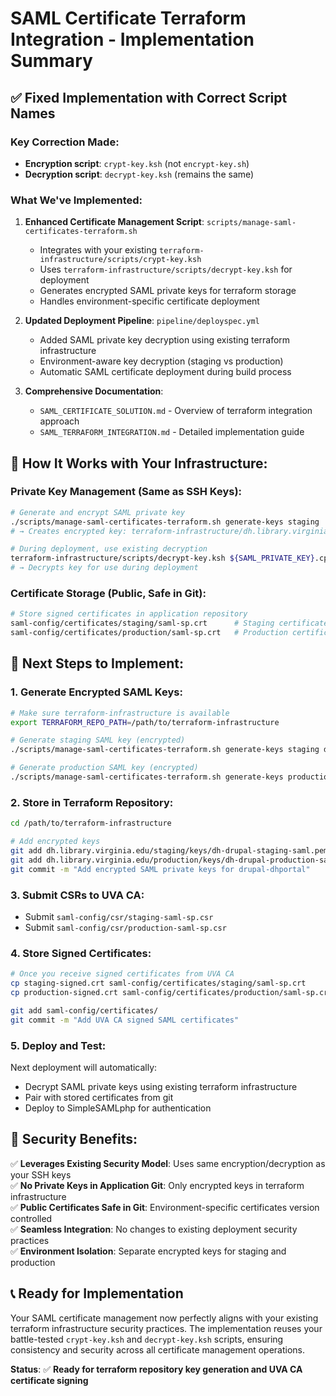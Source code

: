 # SAML Certificate Terraform Integration - Implementation Summary

## ✅ **Fixed Implementation with Correct Script Names**

### **Key Correction Made:**
- **Encryption script**: `crypt-key.ksh` (not `encrypt-key.sh`)
- **Decryption script**: `decrypt-key.ksh` (remains the same)

### **What We've Implemented:**

1. **Enhanced Certificate Management Script**: `scripts/manage-saml-certificates-terraform.sh`
   - Integrates with your existing `terraform-infrastructure/scripts/crypt-key.ksh`
   - Uses `terraform-infrastructure/scripts/decrypt-key.ksh` for deployment
   - Generates encrypted SAML private keys for terraform storage
   - Handles environment-specific certificate deployment

2. **Updated Deployment Pipeline**: `pipeline/deployspec.yml`
   - Added SAML private key decryption using existing terraform infrastructure
   - Environment-aware key decryption (staging vs production)
   - Automatic SAML certificate deployment during build process

3. **Comprehensive Documentation**:
   - `SAML_CERTIFICATE_SOLUTION.md` - Overview of terraform integration approach
   - `SAML_TERRAFORM_INTEGRATION.md` - Detailed implementation guide

## 🔧 **How It Works with Your Infrastructure:**

### **Private Key Management (Same as SSH Keys):**
```bash
# Generate and encrypt SAML private key
./scripts/manage-saml-certificates-terraform.sh generate-keys staging
# → Creates encrypted key: terraform-infrastructure/dh.library.virginia.edu/staging/keys/dh-drupal-staging-saml.pem.cpt

# During deployment, use existing decryption
terraform-infrastructure/scripts/decrypt-key.ksh ${SAML_PRIVATE_KEY}.cpt ${SAML_KEY_NAME}
# → Decrypts key for use during deployment
```

### **Certificate Storage (Public, Safe in Git):**
```bash
# Store signed certificates in application repository
saml-config/certificates/staging/saml-sp.crt      # Staging certificate
saml-config/certificates/production/saml-sp.crt   # Production certificate
```

## 🚀 **Next Steps to Implement:**

### **1. Generate Encrypted SAML Keys:**
```bash
# Make sure terraform-infrastructure is available
export TERRAFORM_REPO_PATH=/path/to/terraform-infrastructure

# Generate staging SAML key (encrypted)
./scripts/manage-saml-certificates-terraform.sh generate-keys staging dh-staging.library.virginia.edu

# Generate production SAML key (encrypted)  
./scripts/manage-saml-certificates-terraform.sh generate-keys production dh.library.virginia.edu
```

### **2. Store in Terraform Repository:**
```bash
cd /path/to/terraform-infrastructure

# Add encrypted keys
git add dh.library.virginia.edu/staging/keys/dh-drupal-staging-saml.pem.cpt
git add dh.library.virginia.edu/production/keys/dh-drupal-production-saml.pem.cpt
git commit -m "Add encrypted SAML private keys for drupal-dhportal"
```

### **3. Submit CSRs to UVA CA:**
- Submit `saml-config/csr/staging-saml-sp.csr`
- Submit `saml-config/csr/production-saml-sp.csr`

### **4. Store Signed Certificates:**
```bash
# Once you receive signed certificates from UVA CA
cp staging-signed.crt saml-config/certificates/staging/saml-sp.crt
cp production-signed.crt saml-config/certificates/production/saml-sp.crt

git add saml-config/certificates/
git commit -m "Add UVA CA signed SAML certificates"
```

### **5. Deploy and Test:**
Next deployment will automatically:
- Decrypt SAML private keys using existing terraform infrastructure
- Pair with stored certificates from git
- Deploy to SimpleSAMLphp for authentication

## 🔐 **Security Benefits:**

✅ **Leverages Existing Security Model**: Uses same encryption/decryption as your SSH keys  
✅ **No Private Keys in Application Git**: Only encrypted keys in terraform infrastructure  
✅ **Public Certificates Safe in Git**: Environment-specific certificates version controlled  
✅ **Seamless Integration**: No changes to existing deployment security practices  
✅ **Environment Isolation**: Separate encrypted keys for staging and production  

## 📞 **Ready for Implementation**

Your SAML certificate management now perfectly aligns with your existing terraform infrastructure security practices. The implementation reuses your battle-tested `crypt-key.ksh` and `decrypt-key.ksh` scripts, ensuring consistency and security across all certificate management operations.

**Status**: ✅ **Ready for terraform repository key generation and UVA CA certificate signing**
